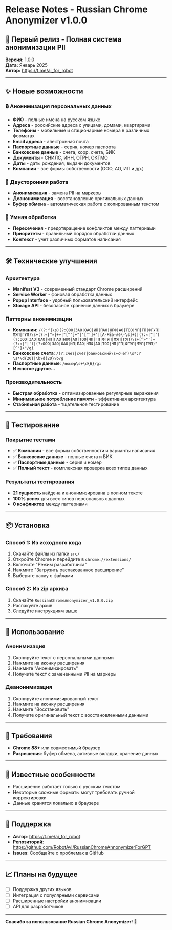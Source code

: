 # Release Notes - Russian Chrome Anonymizer v1.0.0

## 🎉 Первый релиз - Полная система анонимизации PII

**Версия:** 1.0.0  
**Дата:** Январь 2025  
**Автор:** https://t.me/ai_for_robot

---

## ✨ Новые возможности

### 🔒 Анонимизация персональных данных
- **ФИО** - полные имена на русском языке
- **Адреса** - российские адреса с улицами, домами, квартирами
- **Телефоны** - мобильные и стационарные номера в различных форматах
- **Email адреса** - электронная почта
- **Паспортные данные** - серия, номер паспорта
- **Банковские данные** - счета, корр. счета, БИК
- **Документы** - СНИЛС, ИНН, ОГРН, ОКТМО
- **Даты** - даты рождения, выдачи документов
- **Компании** - все формы собственности (ООО, АО, ИП и др.)

### 🔄 Двусторонняя работа
- **Анонимизация** - замена PII на маркеры
- **Деанонимизация** - восстановление оригинальных данных
- **Буфер обмена** - автоматическая работа с копированным текстом

### 🎯 Умная обработка
- **Пересечения** - предотвращение конфликтов между паттернами
- **Приоритеты** - правильный порядок обработки данных
- **Контекст** - учет различных форматов написания

---

## 🛠️ Технические улучшения

### Архитектура
- **Manifest V3** - современный стандарт Chrome расширений
- **Service Worker** - фоновая обработка данных
- **Popup Interface** - удобный пользовательский интерфейс
- **Storage API** - безопасное хранение данных в браузере

### Паттерны анонимизации
- **Компании**: `/(?:^|\s)(?:ООО|ЗАО|ОАО|ИП|ПАО|НПФ|АО|ТОО|ЧП|ГП|ФГУП|МУП|ГУП)\s+(?:«[^»]+»|"[^"]+"|'[^']+'|[А-ЯЁа-яё\-\s]+)|(?:«|"|')(?:ООО|ЗАО|ОАО|ИП|ПАО|НПФ|АО|ТОО|ЧП|ГП|ФГУП|МУП|ГУП)\s+[^»"']+(?:»|"|')|(?:ООО|ЗАО|ОАО|ИП|ПАО|НПФ|АО|ТОО|ЧП|ГП|ФГУП|МУП|ГУП)"[^"]+"/gi`
- **Банковские счета**: `/(?:счет|счёт|банковский\s+счет)\s*:?\s*\d{20}|\b\d{20}\b/g`
- **Паспортные данные**: `/номер\s+\d{6}/gi`
- **И многое другое...**

### Производительность
- **Быстрая обработка** - оптимизированные регулярные выражения
- **Минимальное потребление памяти** - эффективная архитектура
- **Стабильная работа** - тщательное тестирование

---

## 🧪 Тестирование

### Покрытие тестами
- ✅ **Компании** - все формы собственности и варианты написания
- ✅ **Банковские данные** - полные счета и БИК
- ✅ **Паспортные данные** - серия и номер
- ✅ **Полный текст** - комплексная проверка всех типов данных

### Результаты тестирования
- **21 сущность** найдена и анонимизирована в полном тексте
- **100% успех** для всех типов персональных данных
- **0 конфликтов** между паттернами

---

## 📦 Установка

### Способ 1: Из исходного кода
1. Скачайте файлы из папки `src/`
2. Откройте Chrome и перейдите в `chrome://extensions/`
3. Включите "Режим разработчика"
4. Нажмите "Загрузить распакованное расширение"
5. Выберите папку с файлами

### Способ 2: Из zip архива
1. Скачайте `RussianChromeAnonymizer_v1.0.0.zip`
2. Распакуйте архив
3. Следуйте инструкциям выше

---

## 🚀 Использование

### Анонимизация
1. Скопируйте текст с персональными данными
2. Нажмите на иконку расширения
3. Нажмите "Анонимизировать"
4. Получите текст с замененными PII на маркеры

### Деанонимизация
1. Скопируйте анонимизированный текст
2. Нажмите на иконку расширения
3. Нажмите "Восстановить"
4. Получите оригинальный текст с восстановленными данными

---

## 🔧 Требования

- **Chrome 88+** или совместимый браузер
- **Разрешения**: буфер обмена, активные вкладки, хранение данных

---

## 📝 Известные особенности

- Расширение работает только с русским текстом
- Некоторые сложные форматы могут требовать ручной корректировки
- Данные хранятся локально в браузере

---

## 🤝 Поддержка

- **Автор**: https://t.me/ai_for_robot
- **Репозиторий**: https://github.com/RobotAvi/RussianChromeAnnonymizerForGPT
- **Issues**: Сообщайте о проблемах в GitHub

---

## 📈 Планы на будущее

- [ ] Поддержка других языков
- [ ] Интеграция с популярными сервисами
- [ ] Расширенные настройки анонимизации
- [ ] API для разработчиков

---

**Спасибо за использование Russian Chrome Anonymizer!** 🎯 